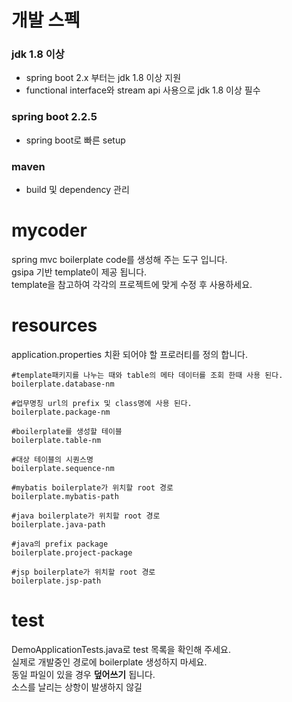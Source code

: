 # 개발 스펙

### jdk 1.8 이상

- spring boot 2.x 부터는 jdk 1.8 이상 지원
- functional interface와 stream api 사용으로 jdk 1.8 이상 필수

### spring boot 2.2.5

- spring boot로 빠른 setup

### maven

- build 및 dependency 관리

# mycoder

spring mvc boilerplate code를 생성해 주는 도구 입니다.  
gsipa 기반 template이 제공 됩니다.  
template을 참고하여 각각의 프로젝트에 맞게 수정 후 사용하세요.

# resources

application.properties 치환 되어야 할 프로러티를 정의 합니다.

```
#template패키지를 나누는 때와 table의 메타 데이터를 조회 한때 사용 된다.
boilerplate.database-nm

#업무명칭 url의 prefix 및 class명에 사용 된다.
boilerplate.package-nm

#boilerplate를 생성할 테이블
boilerplate.table-nm

#대상 테이블의 시퀀스명
boilerplate.sequence-nm

#mybatis boilerplate가 위치할 root 경로
boilerplate.mybatis-path

#java boilerplate가 위치할 root 경로
boilerplate.java-path

#java의 prefix package
boilerplate.project-package

#jsp boilerplate가 위치할 root 경로
boilerplate.jsp-path
```

# test

DemoApplicationTests.java로 test 목록을 확인해 주세요.  
실제로 개발중인 경로에 boilerplate 생성하지 마세요.  
동일 파일이 있을 경우 **덮어쓰기** 됩니다.  
소스를 날리는 상항이 발생하지 않길
